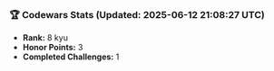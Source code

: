 ### 🏆 Codewars Stats (Updated: 2025-06-12 21:08:27 UTC)

- **Rank:** 8 kyu
- **Honor Points:** 3
- **Completed Challenges:** 1
